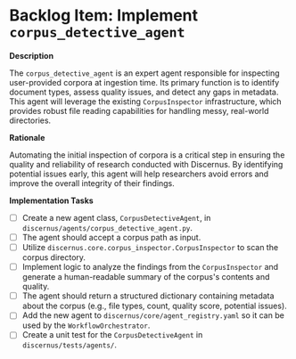 # Backlog Item: Implement `corpus_detective_agent`

**Description**

The `corpus_detective_agent` is an expert agent responsible for inspecting user-provided corpora at ingestion time. Its primary function is to identify document types, assess quality issues, and detect any gaps in metadata. This agent will leverage the existing `CorpusInspector` infrastructure, which provides robust file reading capabilities for handling messy, real-world directories.

**Rationale**

Automating the initial inspection of corpora is a critical step in ensuring the quality and reliability of research conducted with Discernus. By identifying potential issues early, this agent will help researchers avoid errors and improve the overall integrity of their findings.

**Implementation Tasks**

*   [ ] Create a new agent class, `CorpusDetectiveAgent`, in `discernus/agents/corpus_detective_agent.py`.
*   [ ] The agent should accept a corpus path as input.
*   [ ] Utilize `discernus.core.corpus_inspector.CorpusInspector` to scan the corpus directory.
*   [ ] Implement logic to analyze the findings from the `CorpusInspector` and generate a human-readable summary of the corpus's contents and quality.
*   [ ] The agent should return a structured dictionary containing metadata about the corpus (e.g., file types, count, quality score, potential issues).
*   [ ] Add the new agent to `discernus/core/agent_registry.yaml` so it can be used by the `WorkflowOrchestrator`.
*   [ ] Create a unit test for the `CorpusDetectiveAgent` in `discernus/tests/agents/`. 
